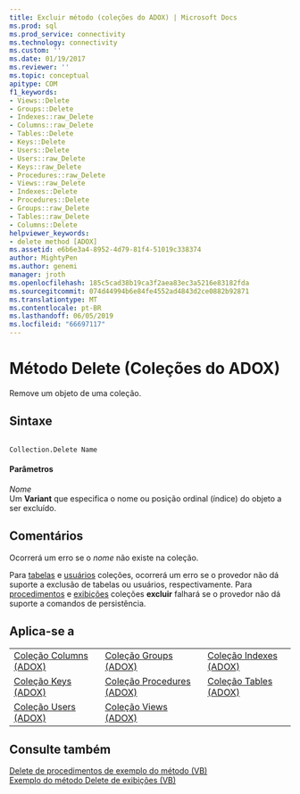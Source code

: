 ```yaml
---
title: Excluir método (coleções do ADOX) | Microsoft Docs
ms.prod: sql
ms.prod_service: connectivity
ms.technology: connectivity
ms.custom: ''
ms.date: 01/19/2017
ms.reviewer: ''
ms.topic: conceptual
apitype: COM
f1_keywords:
- Views::Delete
- Groups::Delete
- Indexes::raw_Delete
- Columns::raw_Delete
- Tables::Delete
- Keys::Delete
- Users::Delete
- Users::raw_Delete
- Keys::raw_Delete
- Procedures::raw_Delete
- Views::raw_Delete
- Indexes::Delete
- Procedures::Delete
- Groups::raw_Delete
- Tables::raw_Delete
- Columns::Delete
helpviewer_keywords:
- delete method [ADOX]
ms.assetid: e6b6e3a4-8952-4d79-81f4-51019c338374
author: MightyPen
ms.author: genemi
manager: jroth
ms.openlocfilehash: 185c5cad38b19ca3f2aea83ec3a5216e83182fda
ms.sourcegitcommit: 074d44994b6e84fe4552ad4843d2ce0882b92871
ms.translationtype: MT
ms.contentlocale: pt-BR
ms.lasthandoff: 06/05/2019
ms.locfileid: "66697117"
---
```

# <a name="delete-method-adox-collections"></a>Método Delete (Coleções do ADOX)
Remove um objeto de uma coleção.  
  
## <a name="syntax"></a>Sintaxe  
  
```  
  
Collection.Delete Name  
```  
  
#### <a name="parameters"></a>Parâmetros  
 *Nome*  
 Um **Variant** que especifica o nome ou posição ordinal (índice) do objeto a ser excluído.  
  
## <a name="remarks"></a>Comentários  
 Ocorrerá um erro se o *nome* não existe na coleção.  
  
 Para [tabelas](../../../ado/reference/adox-api/tables-collection-adox.md) e [usuários](../../../ado/reference/adox-api/users-collection-adox.md) coleções, ocorrerá um erro se o provedor não dá suporte a exclusão de tabelas ou usuários, respectivamente. Para [procedimentos](../../../ado/reference/adox-api/procedures-collection-adox.md) e [exibições](../../../ado/reference/adox-api/views-collection-adox.md) coleções **excluir** falhará se o provedor não dá suporte a comandos de persistência.  
  
## <a name="applies-to"></a>Aplica-se a  
  
||||  
|-|-|-|  
|[Coleção Columns (ADOX)](../../../ado/reference/adox-api/columns-collection-adox.md)|[Coleção Groups (ADOX)](../../../ado/reference/adox-api/groups-collection-adox.md)|[Coleção Indexes (ADOX)](../../../ado/reference/adox-api/indexes-collection-adox.md)|  
|[Coleção Keys (ADOX)](../../../ado/reference/adox-api/keys-collection-adox.md)|[Coleção Procedures (ADOX)](../../../ado/reference/adox-api/procedures-collection-adox.md)|[Coleção Tables (ADOX)](../../../ado/reference/adox-api/tables-collection-adox.md)|  
|[Coleção Users (ADOX)](../../../ado/reference/adox-api/users-collection-adox.md)|[Coleção Views (ADOX)](../../../ado/reference/adox-api/views-collection-adox.md)||  
  
## <a name="see-also"></a>Consulte também  
 [Delete de procedimentos de exemplo do método (VB)](../../../ado/reference/adox-api/procedures-delete-method-example-vb.md)   
 [Exemplo do método Delete de exibições (VB)](../../../ado/reference/adox-api/views-delete-method-example-vb.md)
